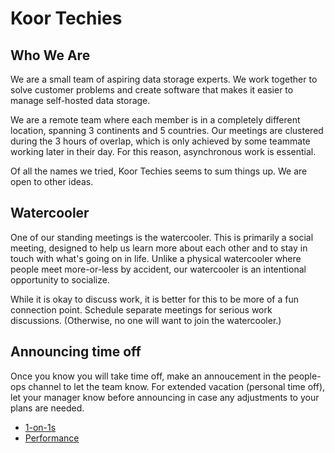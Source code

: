 <script setup>
    import { VPTeamMembers } from 'vitepress/theme'
    const members = [
        {
            avatar: 'https://github.com/galexrt.png',
            name: 'Alexander Trost',
            title: 'Founding Engineer',
            links: [
                { icon: 'github', link: 'https://github.com/galexrt' },
                { icon: 'x', link: 'https://x.com/galexrt' },
            ],
        },
        {
            avatar: 'https://zalsader.com/assets/img/profile.png',
            name: 'Zuhair AlSader',
            title: 'Cloud Storage Engineer',
            links: [
                { icon: 'github', link: 'https://github.com/zalsader' },
            ],
        },
        {
            avatar: 'https://github.com/Javlopez.png',
            name: 'Javier Lopez Lopez',
            title: 'Cloud Storage Engineer',
            links: [
                { icon: 'github', link: 'https://github.com/Javlopez' },
                { icon: 'x', link: 'https://x.com/devjlopez' },
            ],
        },
        {
            avatar: 'https://github.com/dave-at-koor.png',
            name: 'Dave Mount',
            title: 'Founder, CTO',
            links: [
                { icon: 'github', link: 'https://github.com/dave-at-koor' },
                { icon: 'x', link: 'https://x.com/DaveOfSanRamon' },
            ],
        },
        {
            avatar: '',
            name: 'Ian Furst',
            title: 'Cloud Storage Engineer',
            links: [
                { icon: 'github', link: '' },
                { icon: 'x', link: 'https://x.com/' },
            ],
        },
        {
            avatar: '',
            name: 'Aaron Johnson',
            title: 'Cloud Storage Engineer',
            links: [
                { icon: 'github', link: '' },
                { icon: 'x', link: 'https://x.com/' },
            ],
        },
    ]
</script>

# Koor Techies

## Who We Are

We are a small team of aspiring data storage experts. We work together to solve customer problems and create software that makes it easier to manage self-hosted data storage.

We are a remote team where each member is in a completely different location, spanning 3 continents and 5 countries. Our meetings are clustered during the 3 hours of overlap, which is only achieved by some teammate working later in their day. For this reason, asynchronous work is essential.

Of all the names we tried, Koor Techies seems to sum things up. We are open to other ideas.

<VPTeamMembers size="small" :members="members" />

## Watercooler

One of our standing meetings is the watercooler. This is primarily a social meeting, designed to help us learn more about each other and to stay in touch with what's going on in life. Unlike a physical watercooler where people meet more-or-less by accident, our watercooler is an intentional opportunity to socialize.

While it is okay to discuss work, it is better for this to be more of a fun connection point. Schedule separate meetings for serious work discussions. (Otherwise, no one will want to join the watercooler.)

## Announcing time off

Once you know you will take time off, make an annoucement in the people-ops channel to let the team know. For extended vacation (personal time off), let your manager know before announcing in case any adjustments to your plans are needed.

- [1-on-1s](1on1s)
- [Performance](performance)

